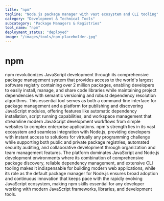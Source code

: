 ```yaml
---
title: "npm"
tagline: "Node.js package manager with vast ecosystem and CLI tooling"
category: "Development & Technical Tools"
subcategory: "Package Managers & Registries"
tool_name: "npm"
deployment_status: "deployed"
image: "/images/tools/npm-placeholder.jpg"
---
```


# npm

npm revolutionizes JavaScript development through its comprehensive package management system that provides access to the world's largest software registry containing over 2 million packages, enabling developers to easily install, manage, and share code libraries while maintaining project dependencies with semantic versioning and robust dependency resolution algorithms. This essential tool serves as both a command-line interface for package management and a platform for publishing and discovering JavaScript modules, offering features like automatic dependency installation, script running capabilities, and workspace management that streamline modern JavaScript development workflows from simple websites to complex enterprise applications. npm's strength lies in its vast ecosystem and seamless integration with Node.js, providing developers with instant access to solutions for virtually any programming challenge while supporting both public and private package registries, automated security auditing, and collaborative development through organization and team management features. The platform dominates JavaScript and Node.js development environments where its combination of comprehensive package discovery, reliable dependency management, and extensive CLI tooling makes it indispensable for building modern web applications, while its role as the default package manager for Node.js ensures broad adoption and continuous innovation that keeps pace with the rapidly evolving JavaScript ecosystem, making npm skills essential for any developer working with modern JavaScript frameworks, libraries, and development tools.